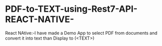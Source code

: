 # PDF-to-TEXT-using-Rest7-API-REACT-NATIVE-
React NAtive:-I have made a Demo App to select  PDF from documents and convert it into text than Display to (&lt;TEXT>)
